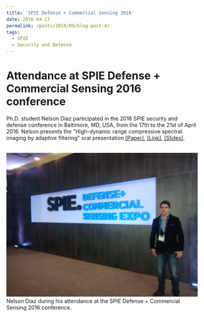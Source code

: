 ```yaml
---
title: 'SPIE Defense + Commercial Sensing 2016'
date: 2016-04-17
permalink: /posts/2019/09/blog-post-4/
tags:
  - SPIE
  - Security and Defense
---
```


Attendance at SPIE Defense + Commercial Sensing 2016 conference
======

Ph.D. student Nelson Diaz participated in the 2016 SPIE security and defense conference in Baltimore, MD, USA, from the 17th to the 21st of April 2016. Nelson presents the "High-dynamic range compressive spectral imaging by adaptive filtering" oral presentation [[Paper]](https://nelson10.github.io/files/Conference04.pdf), [[Link]](https://www.spiedigitallibrary.org/conference-proceedings-of-spie/9860/98600A/Adaptive-uniform-grayscale-coded-aperture-design-for-high-dynamic-range/10.1117/12.2224378.short?SSO=1&tab=ArticleLinkCited), [[Slides]](https://nelson10.github.io/files/slides04.pdf).

<br/><img src='/images/SPIE2016.jpg'>
Nelson Diaz during his attendance at the SPIE Defense + Commercial Sensing 2016 conference.




